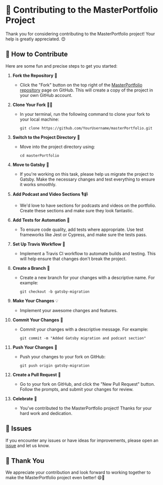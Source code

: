 # 🚀 Contributing to the MasterPortfolio Project

Thank you for considering contributing to the MasterPortfolio project! Your help is greatly appreciated. 😊

## 🤝 How to Contribute

Here are some fun and precise steps to get you started:

1. **Fork the Repository** 🍴

   - Click the "Fork" button on the top right of the [MasterPortfolio repository](https://github.com/Ketan1919/masterPortfolio) page on GitHub. This will create a copy of the project in your own GitHub account.

2. **Clone Your Fork** 🧙‍♂️

   - In your terminal, run the following command to clone your fork to your local machine:
     ```
     git clone https://github.com/YourUsername/masterPortfolio.git
     ```

3. **Switch to the Project Directory** 📁

   - Move into the project directory using:
     ```
     cd masterPortfolio
     ```

4. **Move to Gatsby** 🚀

   - If you're working on this task, please help us migrate the project to Gatsby. Make the necessary changes and test everything to ensure it works smoothly.

5. **Add Podcast and Video Sections** 🎙️📹

   - We'd love to have sections for podcasts and videos on the portfolio. Create these sections and make sure they look fantastic.

6. **Add Tests for Automation** 🧪

   - To ensure code quality, add tests where appropriate. Use test frameworks like Jest or Cypress, and make sure the tests pass.

7. **Set Up Travis Workflow** 🤖

   - Implement a Travis CI workflow to automate builds and testing. This will help ensure that changes don't break the project.

8. **Create a Branch** 🌿

   - Create a new branch for your changes with a descriptive name. For example:
     ```
     git checkout -b gatsby-migration
     ```

9. **Make Your Changes** 💡

   - Implement your awesome changes and features.

10. **Commit Your Changes** 📝

    - Commit your changes with a descriptive message. For example:
      ```
      git commit -m "Added Gatsby migration and podcast section"
      ```

11. **Push Your Changes** 🚢

    - Push your changes to your fork on GitHub:
      ```
      git push origin gatsby-migration
      ```

12. **Create a Pull Request** 🙌

    - Go to your fork on GitHub, and click the "New Pull Request" button. Follow the prompts, and submit your changes for review.

13. **Celebrate** 🎉
    - You've contributed to the MasterPortfolio project! Thanks for your hard work and dedication.

## 📌 Issues

If you encounter any issues or have ideas for improvements, please open an [issue](https://github.com/Ketan1919/masterPortfolio/issues) and let us know.

## 🙏 Thank You

We appreciate your contribution and look forward to working together to make the MasterPortfolio project even better! 😄🚀
